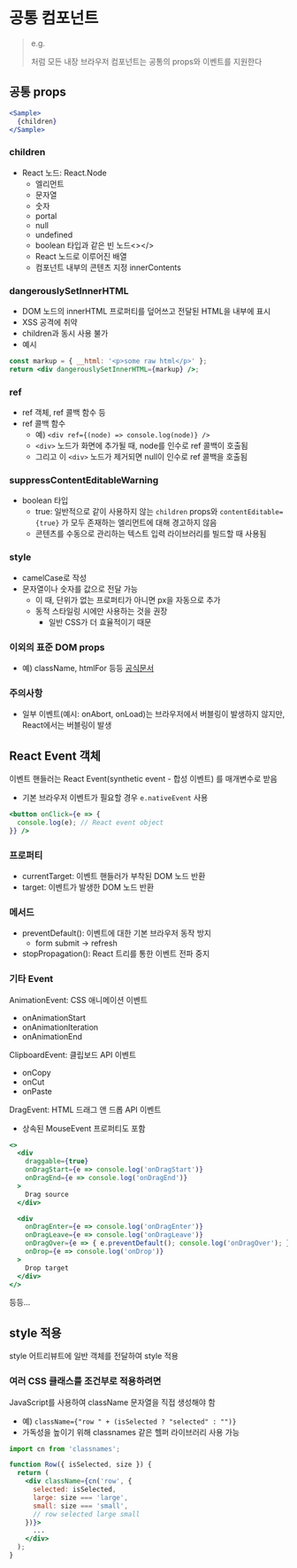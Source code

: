 # 공통 컴포넌트
> e.g. <div> 처럼 모든 내장 브라우저 컴포넌트는 공통의 props와 이벤트를 지원한다

## 공통 props
```jsx
<Sample>
  {children}
</Sample>
```
### children
- React 노드: React.Node
  - 엘리먼트
  - 문자열
  - 숫자
  - portal
  - null
  - undefined
  - boolean 타입과 같은 빈 노드<></>
  - React 노드로 이루어진 배열
  - 컴포넌트 내부의 콘텐츠 지정 innerContents

### dangerouslySetInnerHTML
- DOM 노드의 innerHTML 프로퍼티를 덮어쓰고 전달된 HTML을 내부에 표시
- XSS 공격에 취약
- children과 동시 사용 불가
- 예시
```jsx
const markup = { __html: '<p>some raw html</p>' };
return <div dangerouslySetInnerHTML={markup} />;
```
### ref
- ref 객체, ref 콜백 함수 등
- ref 콜백 함수
  - 예) `<div ref={(node) => console.log(node)} />`
  - `<div>` 노드가 화면에 추가될 때, node를 인수로 ref 콜백이 호출됨
  - 그리고 이 `<div>` 노드가 제거되면 null이 인수로 ref 콜백을 호출됨
### suppressContentEditableWarning
- boolean 타입
  - true: 일반적으로 같이 사용하지 않는 `children` props와 `contentEditable={true}` 가 모두 존재하는 엘리먼트에 대해 경고하지 않음
  - 콘텐츠를 수동으로 관리하는 텍스트 입력 라이브러리를 빌드할 때 사용됨
### style
- camelCase로 작성
- 문자열이나 숫자를 값으로 전달 가능
  - 이 때, 단위가 없는 프로퍼티가 아니면 px을 자동으로 추가
  - 동적 스타일링 시에만 사용하는 것을 권장
    - 일반 CSS가 더 효율적이기 때문

### 이외의 표준 DOM props
- 예) className, htmlFor 등등 [공식문서](https://react.dev/reference/react-dom/components/common)

### 주의사항
- 일부 이벤트(예시: onAbort, onLoad)는 브라우저에서 버블링이 발생하지 않지만, React에서는 버블링이 발생

## React Event 객체
이벤트 핸들러는 React Event(synthetic event - 합성 이벤트) 를 매개변수로 받음
- 기본 브라우저 이벤트가 필요할 경우 `e.nativeEvent` 사용

```jsx
<button onClick={e => {
  console.log(e); // React event object
}} />
```

### 프로퍼티
- currentTarget: 이벤트 핸들러가 부착된 DOM 노드 반환
- target: 이벤트가 발생한 DOM 노드 반환

### 메서드
- preventDefault(): 이벤트에 대한 기본 브라우저 동작 방지
  - form submit -> refresh
- stopPropagation(): React 트리를 통한 이벤트 전파 중지

### 기타 Event
AnimationEvent: CSS 애니메이션 이벤트
- onAnimationStart
- onAnimationIteration
- onAnimationEnd

ClipboardEvent: 클립보드 API 이벤트
- onCopy
- onCut
- onPaste

DragEvent: HTML 드래그 앤 드롭 API 이벤트
- 상속된 MouseEvent 프로퍼티도 포함
```jsx
<>
  <div
    draggable={true}
    onDragStart={e => console.log('onDragStart')}
    onDragEnd={e => console.log('onDragEnd')}
  >
    Drag source
  </div>

  <div
    onDragEnter={e => console.log('onDragEnter')}
    onDragLeave={e => console.log('onDragLeave')}
    onDragOver={e => { e.preventDefault(); console.log('onDragOver'); }}
    onDrop={e => console.log('onDrop')}
  >
    Drop target
  </div>
</>
```

등등...

## style 적용
style 어트리뷰트에 일반 객체를 전달하여 style 적용

### 여러 CSS 클래스를 조건부로 적용하려면
JavaScript를 사용하여 className 문자열을 직접 생성해야 함
- 예) `className={"row " + (isSelected ? "selected" : "")}`
- 가독성을 높이기 위해 classnames 같은 헬퍼 라이브러리 사용 가능

```jsx
import cn from 'classnames';

function Row({ isSelected, size }) {
  return (
    <div className={cn('row', {
      selected: isSelected,
      large: size === 'large',
      small: size === 'small',
      // row selected large small
    })}>
      ...
    </div>
  );
}
```